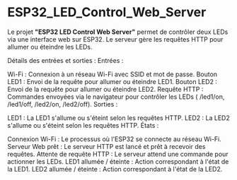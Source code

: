 # ESP32_LED_Control_Web_Server
Le projet **"ESP32 LED Control Web Server"** permet de contrôler deux LEDs via une interface web sur ESP32. Le serveur gère les requêtes HTTP pour allumer ou éteindre les LEDs.

Détails des entrées et sorties :
Entrées :

Wi-Fi : Connexion à un réseau Wi-Fi avec SSID et mot de passe.
Bouton LED1 : Envoi de la requête pour allumer ou éteindre LED1.
Bouton LED2 : Envoi de la requête pour allumer ou éteindre LED2.
Requête HTTP : Commandes envoyées via le navigateur pour contrôler les LEDs ( /led1/on, /led1/off, /led2/on, /led2/off).
Sorties :

LED1 : La LED1 s'allume ou s'éteint selon les requêtes HTTP.
LED2 : La LED2 s'allume ou s'éteint selon les requêtes HTTP.
États :

Connexion Wi-Fi : Le processus où l'ESP32 se connecte au réseau Wi-Fi.
Serveur Web prêt : Le serveur HTTP est lancé et prêt à recevoir des requêtes.
Attente de requête HTTP : Le serveur attend une commande pour actionner les LEDs.
LED1 allumée / éteinte : Action correspondant à l'état de la LED1.
LED2 allumée / éteinte : Action correspondant à l'état de la LED2.
